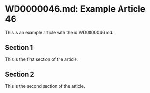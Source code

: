 # WD0000046.md: Example Article 46

This is an example article with the id WD0000046.md.
## Section 1

This is the first section of the article.
## Section 2

This is the second section of the article.
